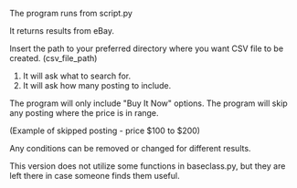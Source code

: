 The program runs from script.py

It returns results from eBay.

Insert the path to your preferred directory where you want 
CSV file to be created. (csv_file_path)

1) It will ask what to search for.
2) It will ask how many posting to include.

The program will only include "Buy It Now" options.
The program will skip any posting where the price is in range.

(Example of skipped posting - price $100 to $200)

Any conditions can be removed or changed for different results.

This version does not utilize some functions in baseclass.py,
but they are left there in case someone finds them useful.
